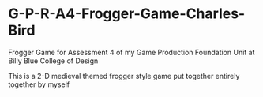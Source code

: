 # G-P-R-A4-Frogger-Game-Charles-Bird
Frogger Game for Assessment 4 of my Game Production Foundation Unit at Billy Blue College of Design

This is a 2-D medieval themed frogger style game put together entirely together by myself

